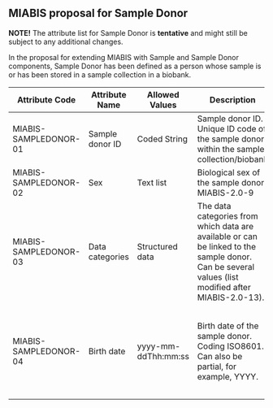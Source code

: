## MIABIS proposal for Sample Donor

**NOTE!** The attribute list for Sample Donor is **tentative** and might still be subject to any additional changes.

In the proposal for extending MIABIS with Sample and Sample Donor components, Sample Donor has been defined as  a person whose sample is or has been stored in a sample collection in a biobank.

| Attribute Code| Attribute Name| Allowed Values| Description| Constraints| Cardinality|
|---|---|---|---|---|---|
| MIABIS-SAMPLEDONOR-01| Sample donor ID| Coded String| Sample donor ID. Unique ID code of the sample donor within the sample collection/biobank| Pseudonymized, alphanumeric| 1|
| MIABIS-SAMPLEDONOR-02| Sex| Text list| Biological sex of the sample donor. MIABIS-2.0-9| | 1|
| MIABIS-SAMPLEDONOR-03| Data categories| Structured data| The data categories from which data are available or can be linked to the sample donor. Can be several values (list modified after MIABIS-2.0-13).| |
| MIABIS-SAMPLEDONOR-04| Birth date| yyyy-mm-ddThh:mm:ss| Birth date of the sample donor. Coding ISO8601. Can also be partial, for example, YYYY.| Date of birth is required when Event date (MIABIS-EVENT-02) is used, otherwise partial date, as in birth year, can be used| 0|
